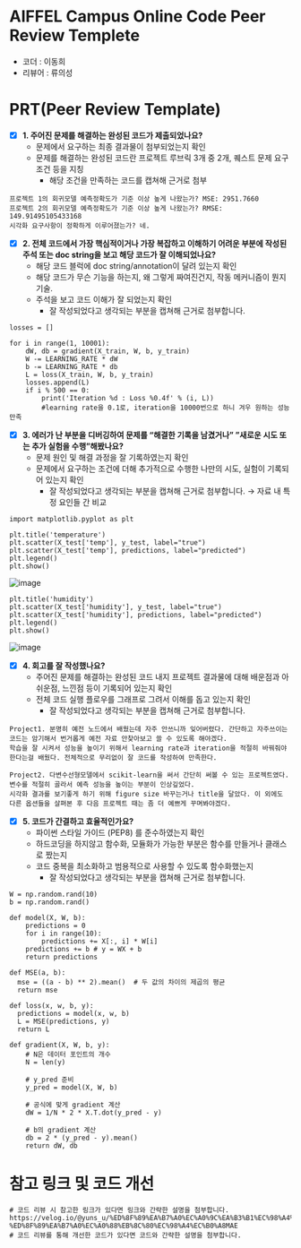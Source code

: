 # AIFFEL Campus Online Code Peer Review Templete
- 코더 : 이동희
- 리뷰어 : 류의성


# PRT(Peer Review Template)
- [X]  **1. 주어진 문제를 해결하는 완성된 코드가 제출되었나요?**
    - 문제에서 요구하는 최종 결과물이 첨부되었는지 확인
    - 문제를 해결하는 완성된 코드란 프로젝트 루브릭 3개 중 2개, 
    퀘스트 문제 요구조건 등을 지칭
        - 해당 조건을 만족하는 코드를 캡쳐해 근거로 첨부
```     
프로젝트 1의 회귀모델 예측정확도가 기준 이상 높게 나왔는가? MSE: 2951.7660
프로젝트 2의 회귀모델 예측정확도가 기준 이상 높게 나왔는가? RMSE: 149.91495105433168
시각화 요구사항이 정확하게 이루어졌는가? 네.
```
    
- [X]  **2. 전체 코드에서 가장 핵심적이거나 가장 복잡하고 이해하기 어려운 부분에 작성된 
주석 또는 doc string을 보고 해당 코드가 잘 이해되었나요?**
    - 해당 코드 블럭에 doc string/annotation이 달려 있는지 확인
    - 해당 코드가 무슨 기능을 하는지, 왜 그렇게 짜여진건지, 작동 메커니즘이 뭔지 기술.
    - 주석을 보고 코드 이해가 잘 되었는지 확인
        - 잘 작성되었다고 생각되는 부분을 캡쳐해 근거로 첨부합니다.
        
```
losses = []

for i in range(1, 10001):
    dW, db = gradient(X_train, W, b, y_train)
    W -= LEARNING_RATE * dW
    b -= LEARNING_RATE * db
    L = loss(X_train, W, b, y_train)
    losses.append(L)
    if i % 500 == 0:
        print('Iteration %d : Loss %0.4f' % (i, L))
        #learning rate을 0.1로, iteration을 10000번으로 하니 겨우 원하는 성능 만족
```

- [X]  **3. 에러가 난 부분을 디버깅하여 문제를 “해결한 기록을 남겼거나” 
”새로운 시도 또는 추가 실험을 수행”해봤나요?**
    - 문제 원인 및 해결 과정을 잘 기록하였는지 확인
    - 문제에서 요구하는 조건에 더해 추가적으로 수행한 나만의 시도, 
    실험이 기록되어 있는지 확인
        - 잘 작성되었다고 생각되는 부분을 캡쳐해 근거로 첨부합니다.
→ 자료 내 특정 요인들 간 비교 
```
import matplotlib.pyplot as plt

plt.title('temperature')
plt.scatter(X_test['temp'], y_test, label="true")
plt.scatter(X_test['temp'], predictions, label="predicted")
plt.legend()
plt.show()
```
![image](https://github.com/Garlic-Ryu/aiffel_review/assets/112372749/9e0348f6-6ac6-4065-9aff-42d9d3dea661)
```
plt.title('humidity')
plt.scatter(X_test['humidity'], y_test, label="true")
plt.scatter(X_test['humidity'], predictions, label="predicted")
plt.legend()
plt.show()
```
![image](https://github.com/Garlic-Ryu/aiffel_review/assets/112372749/457bd8a1-8c39-410b-a45c-c5e05f04470a)
     
- [X]  **4. 회고를 잘 작성했나요?**
    - 주어진 문제를 해결하는 완성된 코드 내지 프로젝트 결과물에 대해
    배운점과 아쉬운점, 느낀점 등이 기록되어 있는지 확인
    - 전체 코드 실행 플로우를 그래프로 그려서 이해를 돕고 있는지 확인
        - 잘 작성되었다고 생각되는 부분을 캡쳐해 근거로 첨부합니다.
```
Project1. 분명히 예전 노드에서 배웠는데 자주 안쓰니까 잊어버렸다. 간단하고 자주쓰이는 코드는 암기해서 번거롭게 예전 자료 안찾아보고 쓸 수 있도록 해야겠다. 
학습을 잘 시켜서 성능을 높이기 위해서 learning rate과 iteration을 적절히 바꿔줘야한다는걸 배웠다. 전체적으로 무리없이 잘 코드를 작성하여 만족한다.

Project2. 다변수선형모델에서 scikit-learn을 써서 간단히 써볼 수 있는 프로젝트였다. 변수를 적절히 골라서 예측 성능을 높이는 부분이 인상깊었다. 
시각화 결과를 보기좋게 하기 위해 figure size 바꾸는거나 title을 달았다. 이 외에도 다른 옵션들을 살펴본 후 다음 프로젝트 때는 좀 더 예쁘게 꾸며봐야겠다.
```
- [X]  **5. 코드가 간결하고 효율적인가요?**
    - 파이썬 스타일 가이드 (PEP8) 를 준수하였는지 확인
    - 하드코딩을 하지않고 함수화, 모듈화가 가능한 부분은 함수를 만들거나 클래스로 짰는지
    - 코드 중복을 최소화하고 범용적으로 사용할 수 있도록 함수화했는지
        - 잘 작성되었다고 생각되는 부분을 캡쳐해 근거로 첨부합니다.
```
W = np.random.rand(10)
b = np.random.rand()

def model(X, W, b):
    predictions = 0
    for i in range(10):
        predictions += X[:, i] * W[i] 
    predictions += b # y = WX + b
    return predictions

def MSE(a, b):
  mse = ((a - b) ** 2).mean()  # 두 값의 차이의 제곱의 평균
  return mse

def loss(x, w, b, y):
  predictions = model(x, w, b)
  L = MSE(predictions, y)
  return L

def gradient(X, W, b, y):
    # N은 데이터 포인트의 개수
    N = len(y)
    
    # y_pred 준비
    y_pred = model(X, W, b)
    
    # 공식에 맞게 gradient 계산
    dW = 1/N * 2 * X.T.dot(y_pred - y)
        
    # b의 gradient 계산
    db = 2 * (y_pred - y).mean()
    return dW, db
```
# 참고 링크 및 코드 개선
```
# 코드 리뷰 시 참고한 링크가 있다면 링크와 간략한 설명을 첨부합니다.
https://velog.io/@yuns_u/%ED%8F%89%EA%B7%A0%EC%A0%9C%EA%B3%B1%EC%98%A4%EC%B0%A8MSE-%ED%8F%89%EA%B7%A0%EC%A0%88%EB%8C%80%EC%98%A4%EC%B0%A8MAE
# 코드 리뷰를 통해 개선한 코드가 있다면 코드와 간략한 설명을 첨부합니다.
```
